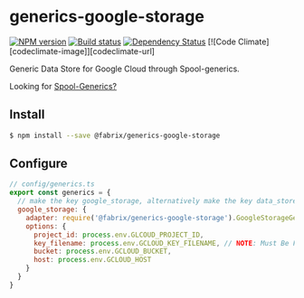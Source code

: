 # generics-google-storage

[![NPM version][npm-image]][npm-url]
[![Build status][ci-image]][ci-url]
[![Dependency Status][daviddm-image]][daviddm-url]
[![Code Climate][codeclimate-image]][codeclimate-url]

Generic Data Store for Google Cloud through Spool-generics.

Looking for [Spool-Generics?](https://github.com/fabrix-app/spool-generics)

## Install

```sh
$ npm install --save @fabrix/generics-google-storage
```

## Configure

```js
// config/generics.ts
export const generics = {
  // make the key google_storage, alternatively make the key data_store_provider to be the default data store provider in many spools
  google_storage: {
    adapter: require('@fabrix/generics-google-storage').GoogleStorageGeneric,
    options: {
      project_id: process.env.GLCOUD_PROJECT_ID,
      key_filename: process.env.GCLOUD_KEY_FILENAME, // NOTE: Must Be Fully Resolved Path
      bucket: process.env.GCLOUD_BUCKET,
      host: process.env.GCLOUD_HOST
    }
  }
}
```

[npm-image]: https://img.shields.io/npm/v/@fabrix/generics-google-storage.svg?style=flat-square
[npm-url]: https://npmjs.org/package/@fabrix/generics-google-storage
[ci-image]: https://img.shields.io/circleci/project/github/fabrix-app/generics-google-storage/master.svg
[ci-url]: https://circleci.com/gh/fabrix-app/generics-google-storage/tree/master
[daviddm-image]: http://img.shields.io/david/fabrix-app/generics-google-storage.svg?style=flat-square
[daviddm-url]: https://david-dm.org/fabrix-app/generics-google-storage
[gitter-image]: http://img.shields.io/badge/+%20GITTER-JOIN%20CHAT%20%E2%86%92-1DCE73.svg?style=flat-square
[gitter-url]: https://gitter.im/fabrix-app/Lobby
[twitter-image]: https://img.shields.io/twitter/follow/FabrixApp.svg?style=social
[twitter-url]: https://twitter.com/FabrixApp
[coverage-image]: https://img.shields.io/codeclimate/coverage/github/fabrix-app/generics-google-storage.svg?style=flat-square
[coverage-url]: https://codeclimate.com/github/fabrix-app/generics-google-storage/coverage

